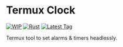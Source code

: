 # Termux Clock
[![WIP](https://img.shields.io/badge/%F0%9F%9B%A0-WIP-cyan)](#)
[![Rust](https://img.shields.io/github/actions/workflow/status/iahmadgad/termux-clock/rust.yml?label=Rust&logo=rust)](https://github.com/iahmadgad/termux-clock/actions/workflows/rust.yml)
[![Latest Tag](https://img.shields.io/github/v/tag/iahmadgad/termux-clock?label=Latest%20Tag&sort=semver)](#)

Termux tool to set alarms & timers headlessly.
